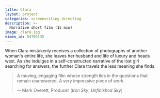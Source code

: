 ```yaml
---
title: Clara
layout: project
categories: screenwriting directing
description: >-
  Narrative short film (15 min)
image: clara.jpg
vimeo_id: 54700135
---
```


When Clara mistakenly receives a collection of photographs of another woman's
entire life, she leaves her husband and life of luxury and heads west. As she
indulges in a self-constructed narrative of the lost girl searching for
answers, the further Clara travels the less meaning she finds.

> A moving, engaging film whose strength lies in the questions that remain
> unanswered. A very impressive piece of work.
>
> -- Mark Overett, Producer (_Iron Sky_, _Unfinished Sky_)
